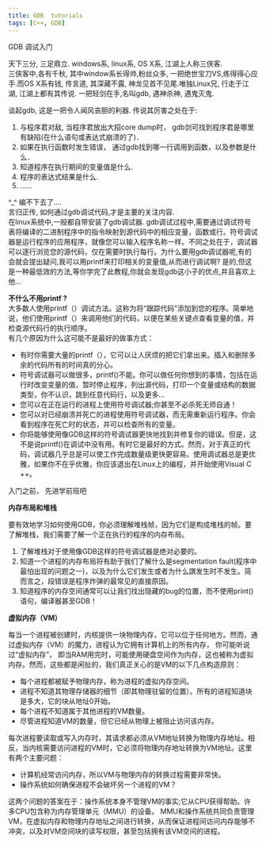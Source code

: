 ```yaml
---
title: GDB  tutorials
tags: [C++, GDB]
---
```

GDB 调试入门

<!--more-->

天下三分, 三足鼎立. windows系, linux系, OS X系, 江湖上人称三侠客.  
三侠客中,各有千秋, 其中window系长得帅,粉丝众多, 一把绝世宝刀VS,练得得心应手.而OS X系有钱, 传言道, 其深藏不露, 神龙见首不见尾.唯独Linux兄, 行走于江湖, 江湖上都有其传说. 一把轻剑在手,名叫gdb, 遇神杀神, 遇鬼灭鬼.

谈起gdb, 这是一把令人闻风丧胆的利器. 传说其厉害之处在于:  
1. 与程序君对敌, 当程序君放出大招core dump时， gdb剑可找到程序君是哪里有缺陷(在什么语句或表达式崩溃的了)．  
2. 如果在执行函数时发生错误， 通过gdb找到哪一行调用到函数，以及参数是什么．  
3. 知道程序在执行期间的变量值是什么.  
4. 程序的表达式结果是什么.  
5. ......  

^_^ 编不下去了....  
言归正传, 如何通过gdb调试代码,才是主要的关注内容.  
在linux系统中,一般都自带安装了gdb调试器. gdb调试过程中,需要通过调试符号表将编译的二进制程序中的指令映射到源代码中的相应变量，函数或行。符号调试器是运行程序的应用程序，就像您可以输入程序名称一样。不同之处在于，调试器可以逐行浏览您的源代码，仅在需要时执行每行。为什么要用gdb调试器呢,有的会就会提出疑问,我可以用printf来打印相关的变量值,从而进行调试啊? 是的,但这是一种最低效的方法,等你学完了此教程,你就会发现gdb这小子的优点,并且喜欢上他...

**不什么不用printf ?**  
大多数人使用printf（）调试方法。这称为将“跟踪代码”添加到您的程序。简单地说，他们使用printf（）来调用他们的代码，以便在某些关键点查看变量的值，并检查源代码行的执行顺序。  
有几个原因为什么这可能不是最好的做事方式：  

-  有时你需要大量的printf（），它可以让人厌烦的把它们拿出来。插入和删除多余的代码所有的时间真的分心。
-  符号调试器可以做很多，printf()不能。你可以做任何你想到的事情，包括在运行时改变变量的值，暂时停止程序，列出源代码，打印一个变量或结构的数据类型，你不认识，跳到任意代码行，以及更多...
- 您可以在正在运行的进程上使用符号调试器;你甚至不必杀死无师自通！
- 您可以对已经崩溃并死亡的进程使用符号调试器，而无需重新运行程序。你会看到程序在死亡时的状态，并可以检查所有的变量。
- 你将能够使用像GDB这样的符号调试器更快地找到并修复你的错误。但是，这不是说printf()在调试中没有用。有时它是最好的方式。然而，对于真正的代码，调试器几乎总是可以使工作完成数量级更快更容易。使用调试器总是更优雅，如果你不在乎优雅，你应该退出在Linux上的编程，并开始使用Visual C ++。

入门之前， 先进学前班吧

**内存布局和堆栈**

要有效地学习如何使用GDB，你必须理解堆栈帧，因为它们是构成堆栈的帧。要了解堆栈，我们需要了解一个正在执行的程序的内存布局。

1. 了解堆栈对于使用像GDB这样的符号调试器是绝对必要的。
2. 知道一个进程的内存布局将有助于我们了解什么是segmentation fault(程序中最怕出现的问题之一)，以及为什么它们发生或者为什么譔发生时不发生。简而言之，段错误是程序炸弹的最常见的直接原因。
3. 知道程序的内存空间通常可以让我们找出隐藏的bug的位置，而不使用print()语句，编译器甚至GDB！

**虚拟内存（VM）**

每当一个进程被创建时，内核提供一块物理内存，它可以位于任何地方。然而，通过虚拟内存（VM）的魔力，进程认为它拥有计算机上的所有内存， 你可能听说过“虚拟内存”， 即当RAM用完时，可能使用硬盘空间作为内存，这也被称为虚拟内存。然而，这些都是闲扯的，我们真正关心的是VM的以下几点构造原则：

- 每个进程都被赋予物理内存，称为进程的虚拟内存空间。
- 进程不知道其物理存储器的细节（即其物理驻留的位置）。所有的进程知道块是多大，它的块从地址0开始。
- 每个进程不知道属于其他进程的VM数量。
- 尽管进程知道VM的数量，但它已经从物理上被阻止访问该内存。

每次进程要读取或写入内存时，其请求都必须从VM地址转换为物理内存地址。相反，当内核需要访问进程的VM时，它必须将物理内存地址转换为VM地址。这里有两个主要问题：

- 计算机经常访问内存，所以VM与物理内存的转换过程需要非常快。
- 操作系统如何确保进程不会破坏另一个进程的VM？

这两个问题的答案在于：操作系统本身不管理VM的事实;它从CPU获得帮助。许多CPU包含称为内存管理单元（MMU）的设备。 MMU和操作系统共同负责管理VM，在虚拟内存和物理内存地址之间进行转换，从而保证进程间访问内存能够不冲突，以及对VM空间块的读写权限，甚至包括拥有该VM空间的进程。


